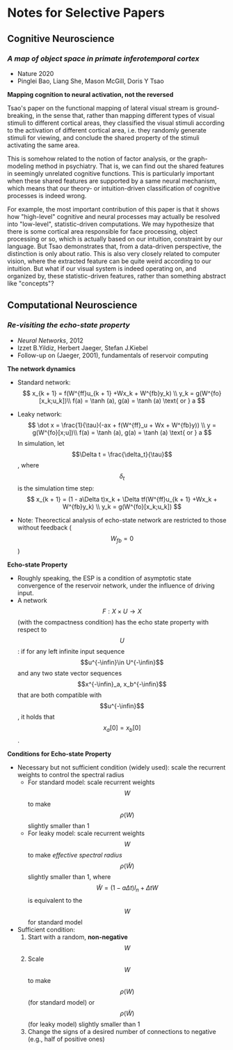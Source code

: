# Notes for Selective Papers

## Cognitive Neuroscience

### *A map of object space in primate inferotemporal cortex*

- Nature 2020
- Pinglei Bao, Liang She, Mason McGill, Doris Y Tsao

**Mapping cognition to neural activation, not the reversed**

Tsao's paper on the functional mapping of lateral visual stream is ground-breaking, in the sense that, rather than mapping different types of visual stimuli to different cortical areas, they classified the visual stimuli according to the activation of different cortical area, i.e. they randomly generate stimuli for viewing, and conclude the shared property of the stimuli activating the same area.

This is somehow related to the notion of factor analysis, or the graph-modeling method in psychiatry. That is, we can find out the shared features in seemingly unrelated cognitive functions. This is particularly important when these shared features are supported by a same neural mechanism, which means that our theory- or intuition-driven classification of cognitive processes is indeed wrong.

For example, the most important contribution of this paper is that it shows how "high-level" cognitive and neural processes may actually be resolved into "low-level", statistic-driven computations. We may hypothesize that there is some cortical area responsible for face processing, object processing or so, which is actually based on our intuition, constraint by our language. But Tsao demonstrates that, from a data-driven perspective, the distinction is only about ratio. This is also very closely related to computer vision, where the extracted feature can be quite weird according to our intuition. But what if our visual system is indeed operating on, and organized by, these statistic-driven features, rather than something abstract like "concepts"?

## Computational Neuroscience

### *Re-visiting the echo-state property*

- *Neural Networks*, 2012
- Izzet B.Yildiz, Herbert Jaeger, Stefan J.Kiebel
- Follow-up on (Jaeger, 2001), fundamentals of reservoir computing

**The network dynamics**

- Standard network:
  $$
  x_{k + 1} = f(W^{ff}u_{k + 1} +Wx_k + W^{fb}y_k) \\
  y_k = g(W^{fo}[x_k;u_k])\\
  f(a) = \tanh (a), g(a) = \tanh (a) \text{ or } a
  $$

- Leaky network:
  $$
  \dot x = \frac{1}{\tau}(-ax + f(W^{ff}_u + Wx + W^{fb}y)) \\
  y = g(W^{fo}[x;u])\\
  f(a) = \tanh (a), g(a) = \tanh (a) \text{ or } a
  $$
  In simulation, let $$\Delta t = \frac{\delta_t}{\tau}$$, where $$\delta_t$$ is the simulation time step:
  $$
  x_{k + 1} = (1 - a\Delta t)x_k + \Delta tf(W^{ff}u_{k + 1} +Wx_k + W^{fb}y_k) \\
  y_k = g(W^{fo}[x_k;u_k])
  $$

- Note: Theorectical analysis of echo-state network are restricted to those without feedback ($$W_{fb} = 0$$)

**Echo-state Property**

- Roughly speaking, the ESP is a condition of asymptotic state convergence of the reservoir network, under the influence of driving input.
- A network $$F:X\times U \to X$$ (with the compactness condition) has the echo state property with respect to $$U$$: if for any left infinite input sequence $$u^{-\infin}\in U^{-\infin}$$ and any two state vector sequences $$x^{-\infin}_a, x_b^{-\infin}$$ that are both compatible with $$u^{-\infin}$$, it holds that $$x_a[0] = x_b[0]$$.

**Conditions for Echo-state Property**

- Necessary but not sufficient condition (widely used): scale the recurrent weights to control the spectral radius
  - For standard model: scale recurrent weights $$W$$ to make $$\rho(W)$$ slightly smaller than 1
  - For leaky model: scale recurrent weights $$W$$ to make *effective spectral radius* $$\rho(\tilde W)$$ slightly smaller than 1, where $$\tilde W = (1 - a\Delta t)I_n + \Delta tW$$ is equivalent to the $$W$$ for standard model
- Sufficient condition:
  1. Start with a random, **non-negative** $$W$$
  2. Scale $$W$$ to make $$\rho(W)$$ (for standard model) or $$\rho(\tilde W)$$ (for leaky model) slightly smaller than 1
  3. Change the signs of a desired number of connections to negative (e.g., half of positive ones)

